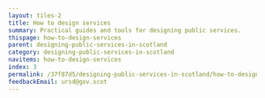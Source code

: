 ```yaml
---
layout: tiles-2
title: How to design services
summary: Practical guides and tools for designing public services.
thispage: how-to-design-services
parent: designing-public-services-in-scotland
category: designing-public-services-in-scotland
navitems: how-to-design-services
index: 3
permalink: /37f87d5/designing-public-services-in-scotland/how-to-design-services/
feedbackEmail: ursd@gov.scot
---
```


